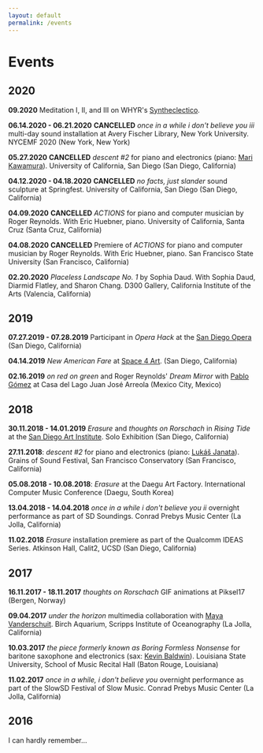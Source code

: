 ```yaml
---
layout: default
permalink: /events
---
```


# Events

## 2020

__09.2020__ Meditation I, II, and III on WHYR's [Syntheclectico](https://syntheclectico.weebly.com/).

__06.14.2020 - 06.21.2020__ __CANCELLED__ _once in a while i don't believe you iii_ multi-day sound installation at Avery Fischer Library, New York University. NYCEMF 2020 (New York, New York)

__05.27.2020__ __CANCELLED__ _descent #2_ for piano and electronics (piano: [Mari Kawamura](https://marikawamura.net/)). University of California, San Diego (San Diego, California)

__04.12.2020 - 04.18.2020__ __CANCELLED__ _no facts, just slander_ sound sculpture at Springfest. University of California, San Diego (San Diego, California)

__04.09.2020__ __CANCELLED__  _ACTIONS_ for piano and computer musician by Roger Reynolds. With Eric Huebner, piano. University of California, Santa Cruz (Santa Cruz, California)

__04.08.2020__ __CANCELLED__  Premiere of _ACTIONS_ for piano and computer musician by Roger Reynolds. With Eric Huebner, piano. San Francisco State University (San Francisco, California)

__02.20.2020__ _Placeless Landscape No. 1_ by Sophia Daud. With Sophia Daud, Diarmid Flatley, and Sharon Chang. D300 Gallery, California Institute of the Arts (Valencia, California)

## 2019

__07.27.2019 - 07.28.2019__ Participant in _Opera Hack_ at the [San Diego Opera](https://www.sdopera.org/) (San Diego, California)

__04.14.2019__ _New American Fare_ at [Space 4 Art](http://www.sdspace4art.org/). (San Diego, California)

__02.16.2019__ _on red on green_ and Roger Reynolds' _Dream Mirror_ with [Pablo Gómez](https://en.wikipedia.org/wiki/Pablo_G%C3%B3mez_(guitarist)) at Casa del Lago Juan José Arreola (Mexico City, Mexico)

## 2018

__30.11.2018 - 14.01.2019__ _Erasure_ and _thoughts on Rorschach_ in _Rising Tide_ at the [San Diego Art Institute](https://www.sandiego-art.org/past-exhibitions/2018/11/30/rising-tide). Solo Exhibition (San Diego, California)

__27.11.2018__: _descent #2_ for piano and electronics (piano: [Lukáš Janata](http://www.lukasjanata.cz/)). Grains of Sound Festival, San Francisco Conservatory (San Francisco, California)

__05.08.2018 - 10.08.2018__: _Erasure_ at the Daegu Art Factory. International Computer Music Conference (Daegu, South Korea)

__13.04.2018 - 14.04.2018__ _once in a while i don't believe you ii_ overnight performance as part of SD Soundings. Conrad Prebys Music Center (La Jolla, California)

__11.02.2018__ _Erasure_ installation premiere as part of the Qualcomm IDEAS Series. Atkinson Hall, Calit2, UCSD (San Diego, California)

## 2017

__16.11.2017 - 18.11.2017__ _thoughts on Rorschach_ GIF animations at Piksel17 (Bergen, Norway)

__09.04.2017__ _under the horizon_ multimedia collaboration with [Maya Vanderschuit](https://mayavanderschuit.wordpress.com/). Birch Aquarium, Scripps Institute of Oceanography (La Jolla, California)

__10.03.2017__ _the piece formerly known as Boring Formless Nonsense_ for baritone saxophone and electronics (sax: [Kevin Baldwin](https://www.kevinbaldwinmusic.com/)). Louisiana State University, School of Music Recital Hall (Baton Rouge, Louisiana)

__11.02.2017__ _once in a while, i don't believe you_ overnight performance as part of the SlowSD Festival of Slow Music. Conrad Prebys Music Center (La Jolla, California)

## 2016

I can hardly remember...
